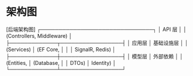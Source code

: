 # 架构图
[后端架构图]
┌───────────────────────────────┐
│          API 层              │
│ (Controllers, Middleware)    │
├─────────────┬─────────────────┤
│ 应用层      │ 基础设施层      │
│ (Services)  │ (EF Core,       │
│             │ SignalR, Redis) │
├─────────────┼─────────────────┤
│ 模型层      │ 外部依赖        │
│ (Entities,  │ (Database,      │
│ DTOs)       │  Identity)      │
└─────────────┴─────────────────┘
